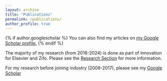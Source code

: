 ```yaml
---
layout: archive
title: "Publications"
permalink: /publications/
author_profile: true
---
```


{% if author.googlescholar %}
  You can also find my articles on <u><a href="{{[author.googlescholar](https://scholar.google.com/citations?user=virwGJEAAAAJ&hl=en&authuser=1)}}">my Google Scholar profile</a>.</u>
{% endif %}

<!-- {% include base_path %}

{% for post in site.publications reversed %}
  {% include archive-single.html %}
{% endfor %} -->


The majority of my research (from 2018-2024) is done as part of innovation for Elsevier and Zifo. Please see the [Research Section](https://atulkakrana.github.io/portfolio/) for more information. 

For my research before joining industry (2008-2017), please see my [Google Scholar](https://scholar.google.com/citations?user=virwGJEAAAAJ&hl=en&authuser=1) 